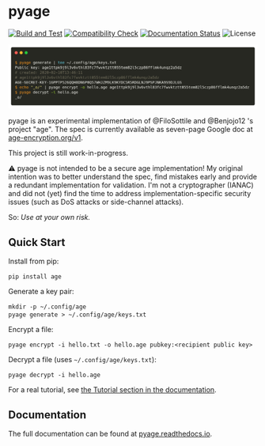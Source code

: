 # pyage

[![Build and Test](https://github.com/jojonas/pyage/workflows/Build%20and%20Test/badge.svg)](https://github.com/jojonas/pyage/actions?workflow=Build+and+Test)
[![Compatibility Check](https://github.com/jojonas/pyage/workflows/Compatibility%20with%20FiloSottile/age/badge.svg)](https://github.com/jojonas/pyage/actions?workflow=Compatibility%20with%20FiloSottile/age)
[![Documentation Status](https://readthedocs.org/projects/pyage/badge/?version=latest)](https://pyage.readthedocs.io/en/latest/?badge=latest)
![License](https://img.shields.io/github/license/jojonas/pyage)

![pyage screenshot](https://raw.githubusercontent.com/jojonas/pyage/master/docs/source/_static/carbon.png)

pyage is an experimental implementation of @FiloSottile and @Benjojo12 's project "age".
The spec is currently available as seven-page Google doc at [age-encryption.org/v1](https://age-encryption.org/v1).

This project is still work-in-progress.

⚠️ pyage is not intended to be a secure age implementation!
My original intention was to better understand the spec, find mistakes early and provide a redundant implementation for validation. I'm not a cryptographer (IANAC) and did not (yet) find the time to address  implementation-specific security issues (such as DoS attacks or side-channel attacks).

So:
*Use at your own risk.*

## Quick Start
Install from pip:

    pip install age

Generate a key pair:

    mkdir -p ~/.config/age
    pyage generate > ~/.config/age/keys.txt

Encrypt a file:

    pyage encrypt -i hello.txt -o hello.age pubkey:<recipient public key>

Decrypt a file (uses `~/.config/age/keys.txt`):

    pyage decrypt -i hello.age

For a real tutorial, see [the Tutorial section in the documentation](https://pyage.readthedocs.io/en/latest/tutorials.html).

## Documentation
The full documentation can be found at [pyage.readthedocs.io](https://pyage.readthedocs.io/en/latest/index.html).